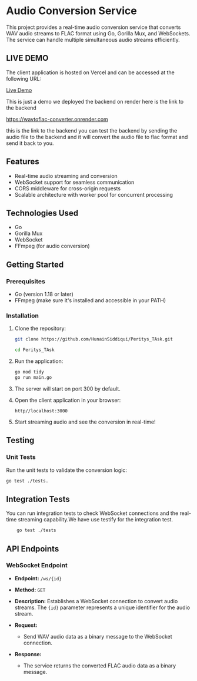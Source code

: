 # Audio Conversion Service

This project provides a real-time audio conversion service that converts WAV audio streams to FLAC format using Go, Gorilla Mux, and WebSockets. The service can handle multiple simultaneous audio streams efficiently.

## LIVE DEMO

The client application is hosted on Vercel and can be accessed at the following URL:

[Live Demo](https://front-task-zeta.vercel.app/)

This is just a demo we deployed the backend on render here is the link to the backend

https://wavtoflac-converter.onrender.com

this is the link to the backend you can test the backend by sending the audio file to the backend and it will convert the audio file to flac format and send it back to you.


## Features

- Real-time audio streaming and conversion
- WebSocket support for seamless communication
- CORS middleware for cross-origin requests
- Scalable architecture with worker pool for concurrent processing

## Technologies Used

- Go
- Gorilla Mux
- WebSocket
- FFmpeg (for audio conversion)


## Getting Started

### Prerequisites

- Go (version 1.18 or later)
- FFmpeg (make sure it's installed and accessible in your PATH)

### Installation

1. Clone the repository:

   ```bash
   git clone https://github.com/HunainSiddiqui/Peritys_TAsk.git

   cd Peritys_TAsk
    ```
2. Run the application:

   ```bash
   go mod tidy
   go run main.go
   ```
3. The server will start on port 300 by default. 

4. Open the client application in your browser:

   ```
   http//localhost:3000
   ```
5. Start streaming audio and see the conversion in real-time!

## Testing

### Unit Tests

Run the unit tests to validate the conversion logic:

```bash
go test ./tests.
```

## Integration Tests

You can run integration tests to check WebSocket connections and the real-time streaming capability.We have use testify for the integration test.

```bash
    go test ./tests 
```

## API Endpoints

### WebSocket Endpoint

- **Endpoint:** `/ws/{id}`
- **Method:** `GET`
- **Description:** Establishes a WebSocket connection to convert audio streams. The `{id}` parameter represents a unique identifier for the audio stream.
  
- **Request:**
  - Send WAV audio data as a binary message to the WebSocket connection.

- **Response:**
  - The service returns the converted FLAC audio data as a binary message.



